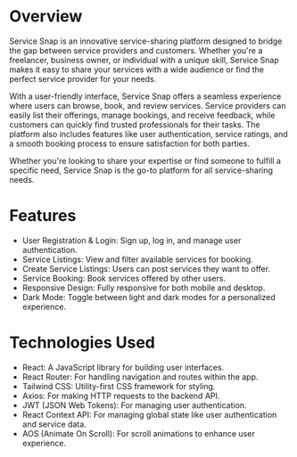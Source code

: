 # Overview

Service Snap is an innovative service-sharing platform designed to bridge the gap between service providers and customers. Whether you're a freelancer, business owner, or individual with a unique skill, Service Snap makes it easy to share your services with a wide audience or find the perfect service provider for your needs.

With a user-friendly interface, Service Snap offers a seamless experience where users can browse, book, and review services. Service providers can easily list their offerings, manage bookings, and receive feedback, while customers can quickly find trusted professionals for their tasks. The platform also includes features like user authentication, service ratings, and a smooth booking process to ensure satisfaction for both parties.

Whether you're looking to share your expertise or find someone to fulfill a specific need, Service Snap is the go-to platform for all service-sharing needs.

# Features

- User Registration & Login: Sign up, log in, and manage user authentication.
- Service Listings: View and filter available services for booking.
- Create Service Listings: Users can post services they want to offer.
- Service Booking: Book services offered by other users.
- Responsive Design: Fully responsive for both mobile and desktop.
- Dark Mode: Toggle between light and dark modes for a personalized experience.

# Technologies Used

- React: A JavaScript library for building user interfaces.
- React Router: For handling navigation and routes within the app.
- Tailwind CSS: Utility-first CSS framework for styling.
- Axios: For making HTTP requests to the backend API.
- JWT (JSON Web Tokens): For managing user authentication.
- React Context API: For managing global state like user authentication and service data.
- AOS (Animate On Scroll): For scroll animations to enhance user experience.
